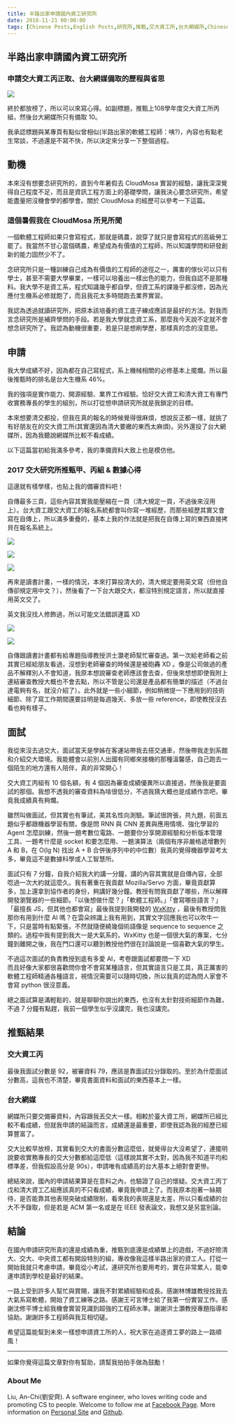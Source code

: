 ```yaml
---
title: 半路出家申請國內資工研究所
date: 2018-11-21 00:00:00
tags: [Chinese Posts,English Posts,研究所,推甄,交大資工所,台大網媒所,Chinese,]
---
```



## 半路出家申請國內資工研究所

### 申請交大資工丙正取、台大網媒備取的歷程與省思

<img class="dz t u gn ak" src="https://miro.medium.com/max/2360/0*Lo7EBvEhg4nzf9fg.jpg" role="presentation"><br/>

終於都放榜了，所以可以來寫心得。如副標題，推甄上108學年度交大資工所丙組，然後台大網媒所只有備取 10。

我承認標題與某專頁有點似曾相似(半路出家的軟體工程師：咦?)，內容也有點老生常談，不過還是不寫不快，所以決定來分享一下整個過程。

<!-- more --> 

## 動機

本來沒有想要念研究所的，直到今年暑假去 CloudMosa 實習的經驗，讓我深深覺得自己程度不足，而且是資訊工程方面上的基礎學問，讓我決心要念研究所，希望能盡量把沒機會學的都學會。關於 CloudMosa 的經歷可以參考一下這篇。

### <div class="cd ip cj ck iq cm">這個暑假我在 CloudMosa 所見所聞</div>

一個軟體工程師如果只會寫程式，那就是碼農，說穿了就只是會寫程式的高級勞工罷了。我當然不甘心當個碼農，希望成為有價值的工程師，所以知識學問和研發創新的能力固然少不了。

念研究所只是一種訓練自己成為有價值的工程師的途徑之一，厲害的傢伙可以只有學士，甚至不需要大學畢業，一樣可以培養出一樣出色的能力，但我自認不是那種料。我大學不是資工系，程式知識幾乎都自學，但資工系的課幾乎都沒修，因為光應付生機系必修就飽了，而且我花太多時間跑去業界實習。

我認為透過就讀研究所，把原本該培養的資工底子練成應該是最好的方法。對我而言念研究所是補齊學問的手段。若是我大學就念資工系，那麼我今天說不定就不會想念研究所了。我認為動機很重要，若是只是想刷學歷，那樣真的念的沒意思。

## 申請

我大學成績不好，因為都在自己寫程式，系上機械相關的必修基本上擺爛。所以最後推甄時的排名是台大生機系 46%。

我的強項是實作能力、開源經驗、業界工作經驗。恰好交大資工和清大資工有專門收實務專長的學生的組別，所以打從想申請研究所就是我鎖定的目標。

本來想要清交都投，但我在真的報名的時候覺得很麻煩，想說反正都一樣，就挑了有好朋友在的交大資工所(其實還因為清大要繳的東西太麻煩)。另外還投了台大網媒所，因為我聽說網媒所比較不看成績。

以下這篇當初給我滿多參考，我的準備資料大致上也是模仿他。

### <div class="cd ip cj ck iq cm">2017 交大研究所推甄甲、丙組 &amp; 數據心得</div>

這邊就有樣學樣，也貼上我的備審資料吧！

自傳最多三頁，這些內容其實我能壓縮在一頁（清大規定一頁，不過後來沒用上）。台大資工跟交大資工的報名系統都會叫你寫一堆經歷，而那些經歷其實又會寫在自傳上，所以滿多重疊的，基本上我的作法就是把我在自傳上寫的東西直接拷貝在報名系統上。

<img class="dz t u gn ak" src="https://miro.medium.com/max/2364/1*nYUAUK9ekq0QW47AQH7DsQ.png" role="presentation"><br/>

<img class="dz t u gn ak" src="https://miro.medium.com/max/2348/1*ZcWIkea6xeUUSD63F4MA4A.png" role="presentation"><br/>

<img class="dz t u gn ak" src="https://miro.medium.com/max/2364/1*RYP49rDuOhp72QMWABEuhg.png" role="presentation"><br/>

再來是讀書計畫，一樣的情況，本來打算投清大的，清大規定要用英文寫（但他自傳卻規定用中文？），然後看了一下台大跟交大，都沒特別規定語言，所以就直接用英文交了。

英文我沒找人修飾過，所以可能文法錯誤連篇 XD

<img class="dz t u gn ak" src="https://miro.medium.com/max/2420/1*00detiJERY0g2ZKt0kGr3A.png" role="presentation"><br/>

<img class="dz t u gn ak" src="https://miro.medium.com/max/2416/1*mcjVBUWIX1yRqacpSTiMLg.png" role="presentation"><br/>

自傳跟讀書計畫都有給專題指導教授洪士灝老師幫忙審查過。第一次給老師看之前其實已經給朋友看過，沒想到老師審查的時候還是被砲轟 XD 。像是公司做過的產品不解釋別人不會知道，我原本想說審查老師應該會去查，但後來想想即使我附上連結審查教授大概也不會去點，所以不管是公司還是產品都有簡單的描述（不過台達電夠有名，就沒介紹了）。此外就是一些小細節，例如稍微提一下應用到的技術細節、除了寫工作期間還要註明是每週幾天、多放一些 reference，即使教授沒去看也夠有樣子。

## 面試

我從來沒去過交大，面試當天是學姊在客運站帶我去搭交通車，然後帶我走到系館和介紹交大環境。我能體會以前別人出國有同鄉來接機的那種溫馨感，自己跑去一個陌生的地方還有人陪伴，真的非常開心！

交大資工丙組有 10 個名額，有 4 個因為審查成績優異所以直接過，然後我是要面試的那個。我想不透我的審查資料為啥很低分，不過我猜大概也是成績作祟吧，畢竟我成績真有夠爛。

雖然叫做面試，但其實也有筆試，美其名性向測驗。筆試很誇張，共九題，前面五題似乎都跟機器學習有關，像是問 RNN 與 CNN 差異與應用情境、強化學習的 Agent 怎麼訓練，然後一題考數位電路、一題要你分享開源經驗和分析版本管理工具、一題考什麼是 socket 和要怎麼用、一題演算法（兩個有序非嚴格遞增數列 A 和 B，在 O(lg N) 找出 A + B 合併後序列中的中位數）我真的覺得機器學習考太多，畢竟這不是數據科學或人工智慧所。

面試只有 7 分鐘，自我介紹我大約講一分鐘，講的內容其實就是自傳內容，全部唸過一次大約就這麼久。我有著重在我貢獻 Mozilla/Servo 方面，畢竟貢獻算多，加上還拿到協作者的身份，夠講好幾分鐘。教授有問我貢獻了哪些，所以解釋開發瀏覽器的一些細節。「以後想做什麼？」「軟體工程師。」「會寫哪些語言？」「最擅長 JS，但其他也都會寫」最後我提到我開發的 <a href="https://github.com/weather-bot/WxKitty" class="dj by lc ld le lf" target="_blank" rel="noopener nofollow">WxKitty</a> ，最後有教授問我那你有用到什麼 AI 嗎？在雲朵辨識上我有用到，其實文字回應我也可以吹牛一下，只是當時有點緊張，不然就隨便繞幾個術語像是 sequence to sequence 之類的。過程中我有提到我大一是大氣系的，WxKitty 也是一個很大氣的專案，七分鐘到離開之後，我在門口還可以聽到教授他們很在討論說是一個喜歡大氣的學生。

不過這次面試的負責教授到底有多愛 AI，考卷跟面試都要問一下 XD<br>而且好像大家都很喜歡問你會不會寫某種語言，但其實語言只是工具，真正厲害的軟體工程師精通各種語言，視情況需要可以隨時切換，所以我真的認為問人家會不會寫 python 很沒意義。

總之面試算是滿輕鬆的，就是聊聊你說出的東西，也沒有太針對技術細節作為難，不過 7 分鐘有點趕，我前一個學生似乎沒講完，我也沒講完。

## 推甄結果

### 交大資工丙

最後我面試分數是 92，被審資料 79，應該是靠面試拉分錄取的。至於為什麼面試分數高，這我也不清楚，畢竟書面資料和面試的東西基本上一樣。

### 台大網媒

網媒所只要交備審資料，內容跟我丟交大一樣。相較於臺大資工所，網媒所已經比較不看成績，但就我申請的結論而言，成績還是最重要，即使我認為我的經歷已經算豐富了。

交大比較早放榜，其實看到交大的書面分數這麼低，就覺得台大沒希望了，連擺明說要收實務專長的交大分數都給這麼低（這樣說其實不太對，因為我不知道平均和標準差，但我假設高分是 90s），申請唯有成績高的台大基本上絕對會更慘。

總結來說，國內的申請結果算是在意料之內，也驗證了自己的懷疑。交大資工丙丁戊和清大資工乙組應該真的不只看成績，畢竟我申請上了。而我原本抱著一絲期待，是否能靠其他表現突破成績限制，看來我的表現還是太差，所以只看成績的台大不予錄取，但是若是 ACM 第一名或是在 IEEE 發表論文，我想又是另當別論。

## 結論

在國內申請研究所真的還是成績為重，推甄到底還是成績單上的遊戲，不過好險清大、交大、中央資工都有開設特別的組，專收像我這樣半路出家的資工人。打從一開始我就只考慮申請，畢竟從小考試，連研究所也要用考的，實在非常累人，能幸運申請到學校是最好的結果。

一路上受到許多人幫忙與賞賜，讓我不對累績經驗和成長。感謝林博雄教授找我去大氣系寫軟體，開始了資工練等之路。感謝王可言博士給了我第一份實習工作。感謝沈修平博士給我機會實習見識到超強的工程師水準。謝謝洪士灝教授專題指導和協助。謝謝許多工程師與我互相切磋。

希望這篇能幫到未來一樣想申請資工所的人，祝大家在追逐資工夢的路上一路順風！

---

如果你覺得這篇文章對你有幫助，請幫我拍拍手做為鼓勵！

### About Me

Liu, An-Chi(劉安齊). A software engineer, who loves writing code and promoting CS to people. Welcome to follow me at <a href="https://www.facebook.com/CodingNeutrino/" class="dj by lc ld le lf" target="_blank" rel="noopener nofollow">Facebook Page</a>. More information on <a href="http://tigercosmos.xyz/" class="dj by lc ld le lf" target="_blank" rel="noopener nofollow">Personal Site</a> and <a href="https://github.com/tigercosmos" class="dj by lc ld le lf" target="_blank" rel="noopener nofollow">Github</a>.